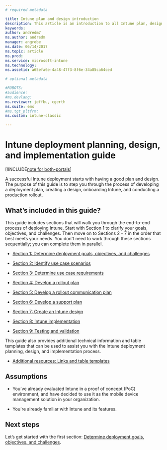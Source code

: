 ```yaml
---
# required metadata

title: Intune plan and design introduction
description: This article is an introduction to all Intune plan, design, and implementation sections. Tools to help you determine goals, use-case scenarios and requirements, create rollout and communication plans, support, testing, and validation plans.
keywords:
author: andredm7
ms.author: andredm
manager: angrobe
ms.date: 06/14/2017
ms.topic: article
ms.prod:
ms.service: microsoft-intune
ms.technology:
ms.assetid: a65efa6e-4a48-47f3-8f6e-34a85ca64ced

# optional metadata

#ROBOTS:
#audience:
#ms.devlang:
ms.reviewer: jeffbu, cgerth
ms.suite: ems
#ms.tgt_pltfrm:
ms.custom: intune-classic

---
```


# Intune deployment planning, design, and implementation guide

[!INCLUDE[note for both-portals](./includes/note-for-both-portals.md)]

A successful Intune deployment starts with having a good plan and design. The purpose of this guide is to step you through the process of developing a deployment plan, creating a design, onboarding Intune, and conducting a production rollout.

## What’s included in this guide?

This guide includes sections that will walk you through the end-to-end process of deploying Intune. Start with Section 1 to clarify your goals, objectives, and challenges. Then move on to Sections 2 – 7 in the order that best meets your needs. You don't need to work through these sections sequentially; you can complete them in parallel.

-   [Section 1: Determine deployment goals, objectives, and challenges](planning-guide-deployment-goals.md)

-   [Section 2: Identify use case scenarios](planning-guide-scenarios.md)

-   [Section 3: Determine use case requirements](planning-guide-requirements.md)

-   [Section 4: Develop a rollout plan](planning-guide-rollout-plan.md)

-   [Section 5: Develop a rollout communication plan](planning-guide-communication-plan.md)

-   [Section 6: Develop a support plan](planning-guide-support-plan.md)

-   [Section 7: Create an Intune design](planning-guide-design.md)

-   [Section 8: Intune implementation](planning-guide-onboarding.md)

-   [Section 9: Testing and validation](planning-guide-test-validation.md)

This guide also provides additional technical information and table templates that can be used to assist you with the Intune deployment planning, design, and implementation process.

-   [Additional resources: Links and table templates](planning-guide-resources.md)

## Assumptions

-   You've already evaluated Intune in a proof of concept (PoC) environment, and have decided to use it as the mobile device management solution in your organization.

-   You're already familiar with Intune and its features.

## Next steps

Let’s get started with the first section: [Determine deployment goals, objectives, and challenges](planning-guide-deployment-goals.md).
